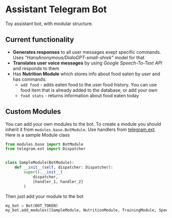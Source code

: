 # Assistant Telegram Bot
Toy assistant bot, with modular structure.

## Current functionality

* **Generates responses** to all user messages exept specific commands. Uses *"HansAnonymous/DialoGPT-small-shrek"* model for that
* **Translates user voice messages** by using *Google Speech-To-Text API* and responds to them
* Has **Nutrition Module** which stores info about food eaten by *user* and has commands:
  * `add food` - adds eaten food to the user food history. You can use food item that is already added to the database, or add your own
  *  `food stats` - returns information about food eaten today

## Custom Modules

You can add your own modules to the bot. To create a module you should inherit it from `modules.base.BotModule`. Use handlers from [telegram.ext](https://python-telegram-bot.readthedocs.io/en/stable/index.html). Here is a sample Module class
```python
from modules.base import BotModule
from telegram.ext import Dispatcher


class SampleModule(BotModule):
    def __init__(self, dispatcher: Dispatcher):
        super().__init__(
            dispatcher,
            [handler_1, handler_2]
        )
```

Then just add your module to the bot
```python
my_bot = Bot(BOT_TOKEN)
my_bot.add_modules([SampleModule, NutritionModule, TrainingModule, SpeechModule])
```
